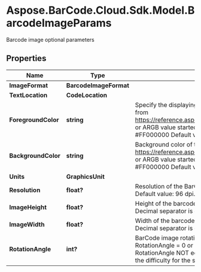 # Aspose.BarCode.Cloud.Sdk.Model.BarcodeImageParams

Barcode image optional parameters

## Properties

Name | Type | Description | Notes
---- | ---- | ----------- | -----
**ImageFormat** | **BarcodeImageFormat** |  | [optional]
**TextLocation** | **CodeLocation** |  | [optional]
**ForegroundColor** | **string** | Specify the displaying bars and content Color.  Value: Color name from https://reference.aspose.com/drawing/net/system.drawing/color/ or ARGB value started with #.  For example: AliceBlue or #FF000000  Default value: Black. | [optional] [default to "Black"]
**BackgroundColor** | **string** | Background color of the barcode image.  Value: Color name from https://reference.aspose.com/drawing/net/system.drawing/color/ or ARGB value started with #.  For example: AliceBlue or #FF000000  Default value: White. | [optional] [default to "White"]
**Units** | **GraphicsUnit** |  | [optional]
**Resolution** | **float?** | Resolution of the BarCode image.  One value for both dimensions.  Default value: 96 dpi.  Decimal separator is dot. | [optional]
**ImageHeight** | **float?** | Height of the barcode image in given units. Default units: pixel.  Decimal separator is dot. | [optional]
**ImageWidth** | **float?** | Width of the barcode image in given units. Default units: pixel.  Decimal separator is dot. | [optional]
**RotationAngle** | **int?** | BarCode image rotation angle, measured in degree, e.g. RotationAngle &#x3D; 0 or RotationAngle &#x3D; 360 means no rotation.  If RotationAngle NOT equal to 90, 180, 270 or 0, it may increase the difficulty for the scanner to read the image.  Default value: 0. | [optional]
